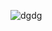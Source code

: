 ![dgdg](https://github.com/Sri-Learnings/Azure-Devops/assets/130881628/13d95113-5427-43a8-804b-70a57cbd4d87)

